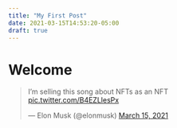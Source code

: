```yaml
---
title: "My First Post"
date: 2021-03-15T14:53:20-05:00
draft: true
---
```


# Welcome

<!-- ![this is a picture](/animation.gif)  -->

<blockquote class="twitter-tweet"><p lang="en" dir="ltr">I’m selling this song about NFTs as an NFT <a href="https://t.co/B4EZLlesPx">pic.twitter.com/B4EZLlesPx</a></p>&mdash; Elon Musk (@elonmusk) <a href="https://twitter.com/elonmusk/status/1371549960030842893?ref_src=twsrc%5Etfw">March 15, 2021</a></blockquote> <script async src="https://platform.twitter.com/widgets.js" charset="utf-8"></script>
